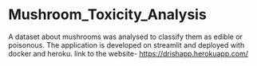 # Mushroom_Toxicity_Analysis
A dataset about mushrooms was analysed to classify them as edible or poisonous. The application is developed on streamlit and deployed with docker and heroku.
link to the website- https://drishapp.herokuapp.com/
